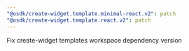 ```yaml
---
"@osdk/create-widget.template.minimal-react.v2": patch
"@osdk/create-widget.template.react.v2": patch
---
```


Fix create-widget templates workspace dependency version
